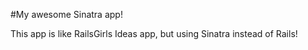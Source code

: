 #My awesome Sinatra app!

This app is like RailsGirls Ideas app, but using Sinatra instead of Rails!
